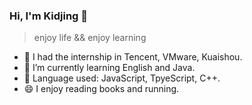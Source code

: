 ### Hi, I'm Kidjing 👋


<!-- **Kidjing/Kidjing** is a ✨ _special_ ✨ repository because its `README.md` (this file) appears on your GitHub profile. -->

<!-- Here are some ideas to get you started: -->

> enjoy life && enjoy learning

- 👑 I had the internship in Tencent, VMware, Kuaishou.
- 🌱 I’m currently learning English and Java.
- 🍥 Language used: JavaScript, TpyeScript, C++.
- 😄 I enjoy reading books and running.
<!-- - 👯 I’m looking to collaborate on ...
- 💬 Ask me about ...
- 📫 How to reach me: ...
- 😄 Pronouns: ...
- ⚡ Fun fact: ... -->

